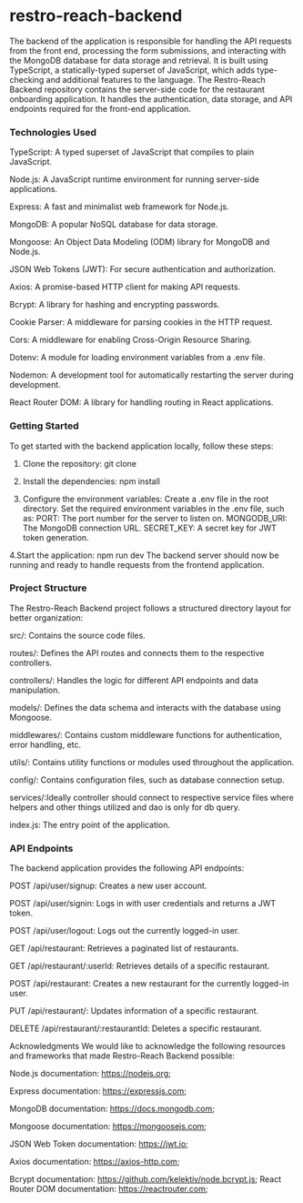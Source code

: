 # restro-reach-backend
The backend of the application is responsible for handling the API requests from the front end, processing the form submissions, and interacting with the MongoDB database for data storage and retrieval. It is built using TypeScript, a statically-typed superset of JavaScript, which adds type-checking and additional features to the language.
The Restro-Reach Backend repository contains the server-side code for the restaurant onboarding application. It handles the authentication, data storage, and API endpoints required for the front-end application.

<h3>Technologies Used</h3>

TypeScript: A typed superset of JavaScript that compiles to plain JavaScript.

Node.js: A JavaScript runtime environment for running server-side applications.

Express: A fast and minimalist web framework for Node.js.

MongoDB: A popular NoSQL database for data storage.

Mongoose: An Object Data Modeling (ODM) library for MongoDB and Node.js.

JSON Web Tokens (JWT): For secure authentication and authorization.

Axios: A promise-based HTTP client for making API requests.

Bcrypt: A library for hashing and encrypting passwords.

Cookie Parser: A middleware for parsing cookies in the HTTP request.

Cors: A middleware for enabling Cross-Origin Resource Sharing.

Dotenv: A module for loading environment variables from a .env file.

Nodemon: A development tool for automatically restarting the server during development.

React Router DOM: A library for handling routing in React applications.

<h3>Getting Started</h3>
To get started with the backend application locally, follow these steps:

1. Clone the repository:
  git clone <repository-url>
  
2. Install the dependencies:
  npm install

3. Configure the environment variables:
 Create a .env file in the root directory.
 Set the required environment variables in the .env file, such as:
 PORT: The port number for the server to listen on.
 MONGODB_URI: The MongoDB connection URL.
 SECRET_KEY: A secret key for JWT token generation.

4.Start the application:
 npm run dev
 The backend server should now be running and ready to handle requests from the frontend application.

<h3>Project Structure</h3>

The Restro-Reach Backend project follows a structured directory layout for better organization:

src/: Contains the source code files.

routes/: Defines the API routes and connects them to the respective controllers.

controllers/: Handles the logic for different API endpoints and data manipulation.

models/: Defines the data schema and interacts with the database using Mongoose.

middlewares/: Contains custom middleware functions for authentication, error handling, etc.

utils/: Contains utility functions or modules used throughout the application.

config/: Contains configuration files, such as database connection setup.

services/:Ideally controller should connect to respective service files where helpers and other things utilized and dao is only for db query.

index.js: The entry point of the application.

<h3>API Endpoints</h3>

The backend application provides the following API endpoints:

POST /api/user/signup: Creates a new user account.

POST /api/user/signin: Logs in with user credentials and returns a JWT token.

POST /api/user/logout: Logs out the currently logged-in user.

GET /api/restaurant: Retrieves a paginated list of restaurants.

GET /api/restaurant/:userId: Retrieves details of a specific restaurant.

POST /api/restaurant: Creates a new restaurant for the currently logged-in user.

PUT /api/restaurant/: Updates information of a specific restaurant.

DELETE /api/restaurant/:restaurantId: Deletes a specific restaurant.

Acknowledgments
We would like to acknowledge the following resources and frameworks that made Restro-Reach Backend possible:

Node.js documentation: https://nodejs.org;

Express documentation: https://expressjs.com;

MongoDB documentation: https://docs.mongodb.com;

Mongoose documentation: https://mongoosejs.com;

JSON Web Token documentation: https://jwt.io;

Axios documentation: https://axios-http.com;

Bcrypt documentation: https://github.com/kelektiv/node.bcrypt.js;
React Router DOM documentation: https://reactrouter.com;





